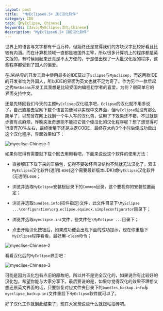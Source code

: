 ```yaml
---
layout: post
title:  "MyEclipse6.5+ IDE汉化软件"
category: IDE
tags: [MyEclipse, Chinese]
keywords: [Java;MyEclipse;汉化;Chinese]
description: "MyEclipse6.5+ IDE汉化软件"
---
```

 
世界上的语言与文字都有千百万种，但始终还是觉得我们的方块汉字比较好看且比较有内涵。而在计算机领域一直都是被国外主宰，所以很多计算机上的程序都是英文版的，有时候用起来还真是不太方便的，于是便出现了一大批汉化版的程序，这些程序都受到了国人的偏爱。

<!-- more -->

在JAVA界的开发工具中使用最多的IDE莫过于`Eclipse`与`MyEclisep`，而这两款IDE的开发者均为外国人，所以IDE的界面为英文也就不足为奇了。作为另个一款后起之秀`Netbeans`开发工具我想是比较受国内编程初学者的喜爱，为何？很简单它的界面支持中文。

还是先转回我们今天的主题`MyEclisep`汉化程序吧，`Eclipse`的汉化就不用多说了，自己直接去官网下载个语言包便可以实现中文界面，但`MyEclipse`就没有那么简单了，以前曾在网上找到一个牛人写的汉化包，试用了下效果还不错，不过就是步骤有点麻烦，昨晚突发奇想能不能把它做个傻瓜化的汉化程序呢？想了想觉得可行度有70%左右，最终衡量下还是决定CODE，最终在大约3个小时后便成功做出这个汉化程序，界面效果如下：

![myeclise-Chinese-1]({{site.cdn.img}}/myeclipse-Chinese-1.png{{site.cdn.img-ext}})

如果你觉得有需要就下载个回去用用看吧，下面来说说这个软件的使用方法：

* 直接解压下载下来的压缩包，记得不要破坏目录结构不然就无法汉化了，双击`MyEclipse`汉化软件(透明).exe(这个需要最新版本JDK)或`MyEclipse`汉化软件(无透明).exe；

* 浏览并选取`MyEclipse`安装根目录下的`Common`目录，这个要视你的安装位置而定；

* 浏览并选取`bundles.info`(插件指定)文件，此文件目录下`\MyEclipse ...\configuration\org.eclipse.equinox.simpleconfigurator`目录下；

* 浏览并选取`myeclipse.ini`文件，些文件在`\MyEclipse ...`目录下；

* 点击开始汉化按钮后，如果成功便会出现下面的成功提示，现在你重启下`MyEclipse`程序看看，最好用`-clean`命令；


![myeclise-Chinese-2]({{site.cdn.img}}/myeclipse-Chinese-2.png{{site.cdn.img-ext}})

看看汉化后的`MyEclipse`界面吧：

![myeclise-Chinese-3]({{site.cdn.img}}/myeclipse-Chinese-3.png{{site.cdn.img-ext}})

可能是因为汉化包有点旧的原故吧，所以并不是完全汉化的，如果说你有比较好的汉化包，希望你能与大家分享下。最后要说的是，如果你觉得汉化的效果不理想又想还原英文界面的话，只要恢复对应文件夹目录下的`bundles_backup.info`与`myeclipse_backup.ini`文件重启下`MyEclipse`软件就可以了。

好了汉化工作就到此结束了，现在大家想说些什么就跟帖拍砖吧。